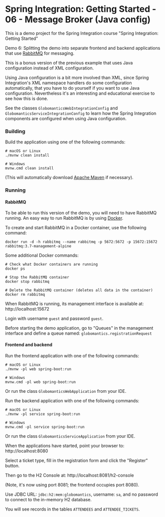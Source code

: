 # Spring Integration: Getting Started - 06 - Message Broker (Java config)

This is a demo project for the Spring Integration course "Spring Integration: Getting Started"

Demo 6: Splitting the demo into separate frontend and backend applications that use [RabbitMQ](https://www.rabbitmq.com/) for messaging.  

This is a bonus version of the previous example that uses Java configuration instead of XML configuration.

Using Java configuration is a bit more involved than XML, since Spring Integration's XML namespace handlers do some configuration automatically,
that you have to do yourself if you want to use Java configuration. Nevertheless it's an interesting and educational exercise to see how this is done.

See the classes `GlobomanticsWebIntegrationConfig` and `GlobomanticsServiceIntegrationConfig` to learn how the Spring Integration components
are configured when using Java configuration.

### Building

Build the application using one of the following commands:

    # macOS or Linux
    ./mvnw clean install

    # Windows
    mvnw.cmd clean install

(This will automatically download [Apache Maven](http://maven.apache.org/) if necessary).

### Running

#### RabbitMQ

To be able to run this version of the demo, you will need to have RabbitMQ running. An easy way to run RabbitMQ is by using [Docker](https://www.docker.com/).

To create and start RabbitMQ in a Docker container, use the following command:

    docker run -d -h rabbitmq --name rabbitmq -p 5672:5672 -p 15672:15672 rabbitmq:3.7-management-alpine

Some additional Docker commands:

    # Check what Docker containers are running
    docker ps

    # Stop the RabbitMQ container
    docker stop rabbitmq

    # Delete the RabbitMQ container (deletes all data in the container)
    docker rm rabbitmq

When RabbitMQ is running, its management interface is available at: http://localhost:15672

Login with username `guest` and password `guest`.

Before starting the demo application, go to "Queues" in the management interface and define a queue named: `globomantics.registrationRequest`

#### Frontend and backend

Run the frontend application with one of the following commands:

    # macOS or Linux
    ./mvnw -pl web spring-boot:run

    # Windows
    mvnw.cmd -pl web spring-boot:run

Or run the class `GlobomanticsWebApplication` from your IDE.

Run the backend application with one of the following commands:

    # macOS or Linux
    ./mvnw -pl service spring-boot:run

    # Windows
    mvnw.cmd -pl service spring-boot:run

Or run the class `GlobomanticsServiceApplication` from your IDE.

When the applications have started, point your browser to: http://localhost:8080

Select a ticket type, fill in the registration form and click the "Register" button.

Then go to the H2 Console at: http://localhost:8081/h2-console

(Note, it's now using port 8081; the frontend occupies port 8080).

Use JDBC URL: `jdbc:h2:mem:globomantics`, username: `sa`, and no password to connect to the in-memory H2 database.

You will see records in the tables `ATTENDEES` and `ATTENDEE_TICKETS`.

